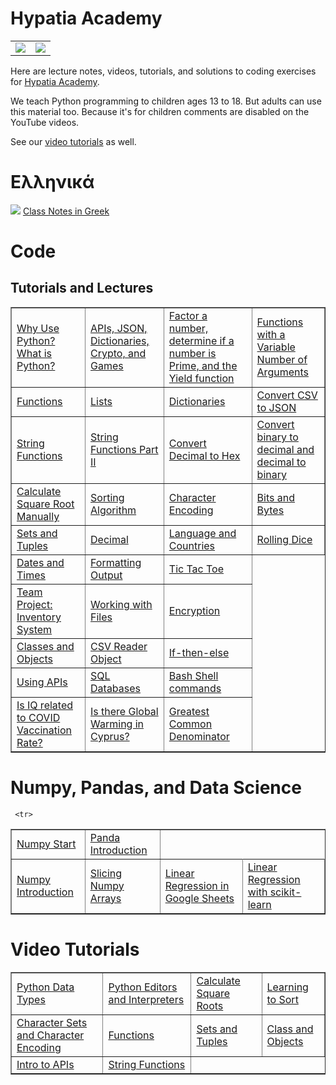 # Hypatia Academy 
<table>
<tr>
  <td><img src="https://github.com/werowe/HypatiaAcademy/blob/master/images/logo.png"/></td>
<td><img src="https://github.com/werowe/HypatiaAcademy/blob/master/images/hypatia.png"/></td>
  </tr>
</table>

Here are lecture notes, videos, tutorials, and solutions to coding exercises for [Hypatia Academy](https://hypatiaacademy.io/en/index.html).

We teach Python programming to children ages 13 to 18.  But adults can use this material too.  Because it's for children comments are disabled on the YouTube videos.

See our [video tutorials](https://www.youtube.com/channel/UCmdy7GcXxuzetz1yWTTrLEA) as well.


# Ελληνικά
![](https://github.com/werowe/HypatiaAcademy/blob/master/images/greek.png) [Class Notes in Greek](https://github.com/werowe/HypatiaAcademy/blob/master/greek/README.md)



# Code

## Tutorials and Lectures

<table border="1">
 <tr>
<td><a href="https://github.com/werowe/HypatiaAcademy/blob/master/class/what%20is%20python.md">Why Use Python?  What is Python?</a></td> 
<td><a href="https://github.com/werowe/HypatiaAcademy/blob/master/class/16-may-2023-read-JSON-to%20dictionary.ipynb">APIs, JSON, Dictionaries, Crypto, and Games</a></td> 
   
 <td><a href="https://github.com/werowe/HypatiaAcademy/blob/master/class/factor_number.ipynb">Factor a number, determine if a number is Prime, and the Yield function</a></td> 
   
 <td><a href="https://github.com/werowe/HypatiaAcademy/blob/master/classNotes/functions-with-a-variable-number-of-arguments.ipynb">Functions with a Variable Number of Arguments</a></td> 
 </tr>
 
 <tr>
<td><a href="https://github.com/werowe/HypatiaAcademy/blob/master/basics/functions.ipynb">Functions</a></td> 
<td><a href="https://github.com/werowe/HypatiaAcademy/blob/master/basics/Array.ipynb">Lists</a></td> 
<td><a href="https://github.com/werowe/HypatiaAcademy/blob/master/basics/dictionaries.ipynb"> Dictionaries</a></td>  
<td><a href="https://github.com/werowe/HypatiaAcademy/blob/master/basics/convertCSVtoJSON.py">Convert CSV to JSON</a></td> 
</tr>
  
   <tr> 
 <td><a href="https://github.com/werowe/HypatiaAcademy/blob/master/basics/stringFunctions.ipynb">String Functions</a></td>
  <td><a href="https://github.com/werowe/HypatiaAcademy/blob/master/classNotes/String%20exercises%20II.ipynb">String Functions Part II</a></td>
  

<td><a href="https://github.com/werowe/HypatiaAcademy/blob/master/classNotes/decimal%20to%20hex.ipynb">Convert Decimal to Hex</a></td>
     
<td><a href="https://github.com/werowe/HypatiaAcademy/blob/master/class/9-june-2023-Bin_to_Decimal.ipynb">Convert binary to decimal and decimal to binary</a></td>
     
</tr>
   
<tr>
<td><a href="https://github.com/werowe/HypatiaAcademy/blob/master/algorithms/squareRoot.ipynb">Calculate Square Root Manually</a></td>
<td><a href="https://github.com/werowe/HypatiaAcademy/blob/master/class/26-may-2023-sorting-algorithms.ipynb">Sorting Algorithm</a></td>
<td><a href="https://github.com/werowe/HypatiaAcademy/blob/master/basics/character%20encoding.ipynb"> Character Encoding</a></td>
<td><a href="https://github.com/werowe/HypatiaAcademy/blob/master/basics/bitsAndBytes.ipynb">Bits and Bytes</a></td>
</tr>
 
<tr>
<td><a href="https://github.com/werowe/HypatiaAcademy/blob/master/basics/tuplesAndSetsLecture.ipynb"> Sets and Tuples</a></td>
<td><a href="https://github.com/werowe/HypatiaAcademy/blob/master/basics/Decimal%20Class.ipynb">Decimal</a></td> 
<td><a href="https://github.com/werowe/HypatiaAcademy/blob/master/basics/Localization.ipynb">Language and Countries</a></td> 
<td><a href="https://github.com/werowe/HypatiaAcademy/blob/master/assignment/rollDice.ipynb">Rolling Dice</a></td>
</tr>

<tr>
 <td><a href="https://github.com/werowe/HypatiaAcademy/blob/master/basics/Dates%20and%20Times.ipynb">Dates and Times</a>
<td><a href="https://github.com/werowe/HypatiaAcademy/blob/master/basics/formattedOutput.ipynb">Formatting Output</a></td>

<td><a href="https://github.com/werowe/HypatiaAcademy/blob/master/assignment/ticTacToe.ipynb">Tic Tac Toe</a>  
  </tr>
 
<tr> 
 <td><a href="https://docs.google.com/document/d/10Oe61z1pxopTjgzTZdztdRFqf50bLJupCV-z8ZOd4Bc/edit?usp=sharing">Team Project: Inventory System</a></td>
<td><a href="https://github.com/werowe/HypatiaAcademy/blob/master/basics/working%20with%20files.ipynb">Working with Files</a></td>
  <td><a href="https://github.com/werowe/HypatiaAcademy/blob/master/basics/encryption.ipynb">Encryption</a></td>
   
 </tr>
 
  <tr> 
 <td><a href="https://github.com/werowe/HypatiaAcademy/blob/master/basics/Class%20and%20objects.ipynb">Classes and Objects</a></td>
 <td><a href="https://github.com/werowe/HypatiaAcademy/blob/master/assignment/convertCustomerCSVtoJSON.py">CSV Reader Object</a></td>
   <td><a href="https://github.com/werowe/HypatiaAcademy/blob/master/basics/if-then-else.ipynb">If-then-else</a></td>
 
 </tr>
  
   <tr> 
 <td><a href="https://github.com/werowe/HypatiaAcademy/blob/master/basics/APIs.ipynb">Using APIs</a></td>
   <td><a href="https://github.com/werowe/HypatiaAcademy/blob/master/basics/postgreSQL.md">SQL Databases</a></td>
  <td><a href="https://github.com/werowe/HypatiaAcademy/blob/master/basics/bashShellCommands.md">Bash Shell commands</a></td>
  
 </tr>

  
  
   <tr> 
     
   <td><a href="https://github.com/werowe/HypatiaAcademy/blob/master/classNotes/vaccines%20versus%20IQ%20linear%20regression.ipynb">Is IQ related to COVID Vaccination Rate?</a></td>

 <td><a href="https://github.com/werowe/HypatiaAcademy/blob/master/assignment/Paphosweather.ipynb">Is there Global Warming in Cyprus?</a></td>
  <td><a href="https://github.com/werowe/HypatiaAcademy/blob/master/class/13_june_2023_gcd.ipynb">Greatest Common Denominator</a></td>

 </tr>
    
</table>

# Numpy, Pandas, and Data Science

<table border="1">
 <tr>
<td><a href="https://github.com/werowe/HypatiaAcademy/blob/master/numpy/numpy_tutorial_start.ipynb">Numpy Start</a></td> 

   <td><a href="https://github.com/werowe/HypatiaAcademy/blob/master/classNotes/Pandas%20Introduction.ipynb">Panda Introduction</a></td>
    </tr>

     <tr> 
 <td><a href="https://github.com/werowe/HypatiaAcademy/blob/master/classNotes/numpy.ipynb">Numpy Introduction</a></td>
<td><a href="https://github.com/werowe/HypatiaAcademy/blob/master/classNotes/14%20july%202021%20numpy%20dimensions%20and%20slicing.ipynb">Slicing Numpy Arrays</a></td>
 <td><a href="https://docs.google.com/spreadsheets/d/1-IFkDXQfhpKuUXGRNqLGaHmnELe2kYQZAm487fhz1WI/edit?usp=sharing">Linear Regression in Google Sheets</a></td>
 <td><a href="https://github.com/werowe/HypatiaAcademy/blob/master/classNotes/linearRegressionwithScikit-Learn.ipynb">Linear Regression with scikit-learn</a></td>
 </tr>
</table>


# Video Tutorials
<table border="1">
  <tr>
 <td><a href="https://youtu.be/oVk6z4sfzAQ">Python Data Types</a></td>
 <td><a href="https://youtu.be/oXvs7cZ84PQ">Python Editors and Interpreters</a></td>
 <td><a href="https://youtu.be/6u6oOUiia2Q">Calculate Square Roots</a></td>
 <td><a href="https://www.youtube.com/watch?v=6T6VNN8Qs4I">Learning to Sort</a></td>
 </tr>  
  
 <tr>
 <td><a href="https://youtu.be/nVdgxm0ah1c">Character Sets and Character Encoding</a></td>
 <td><a href="https://youtu.be/N3iFuashvjM">Functions</a></td>
 <td><a href="https://www.youtube.com/watch?v=qonWnyqBalg">Sets and Tuples</a></td>
 <td><a href="https://youtu.be/DLM9lD0yUdg">Class and Objects</a></td>     
 </tr>
 
  <tr>
 <td><a href="https://youtu.be/r7NW4C3yl64">Intro to APIs</a></td>
  
  <td><a href="https://us02web.zoom.us/rec/play/PpzbHcojnigvzaMG_pcBaF43LyV6U0-rYR_BPd1sJafOs2vi82-16w_YpriahMno-5cURCtZqa6-IOie.KDm-s6JIVPW12XJt?continueMode=true&_x_zm_rtaid=shsT9uk_Q82JLqcF2tqE0Q.1602681816401.4ca4859861a64eeb3b090dacb828e491&_x_zm_rhtaid=84">String Functions</a></td>
     
 </tr>
 </table>








